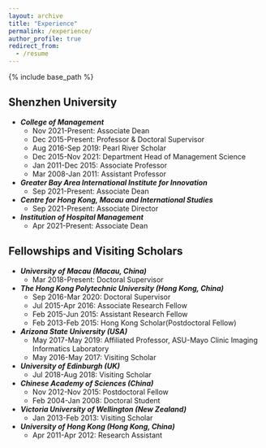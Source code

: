 ```yaml
---
layout: archive
title: "Experience"
permalink: /experience/
author_profile: true
redirect_from:
  - /resume
---
```


{% include base_path %}

## Shenzhen University
* _**College of Management**_
  * Nov 2021-Present: Associate Dean
  * Dec 2015-Present: Professor & Doctoral Supervisor
  * Aug 2016-Sep 2019: Pearl River Scholar
  * Dec 2015-Nov 2021: Department Head of Management Science
  * Jan 2011-Dec 2015: Associate Professor
  * Mar 2008-Jan 2011: Assistant Professor
* _**Greater Bay Area International Institute for Innovation**_
  * Sep 2021-Present: Associate Dean
* _**Centre for Hong Kong, Macau and International Studies**_
  * Sep 2021-Present: Associate Director
* _**Institution of Hospital Management**_
  * Apr 2021-Present: Associate Dean

## Fellowships and Visiting Scholars
* _**University of Macau (Macau, China)**_
  * Mar 2018-Present: Doctoral Supervisor
* _**The Hong Kong Polytechnic University (Hong Kong, China)**_
  * Sep 2016-Mar 2020: Doctoral Supervisor
  * Jul 2015-Apr 2016: Associate Research Fellow
  * Feb 2015-Jun 2015: Assistant Research Fellow
  * Feb 2013-Feb 2015: Hong Kong Scholar(Postdoctoral Fellow)
* _**Arizona State University (USA)**_
  * May 2017-May 2019: Affiliated Professor, ASU-Mayo Clinic Imaging Informatics Laboratory
  * May 2016-May 2017: Visiting Scholar
* _**University of Edinburgh (UK)**_
  * Jul 2018-Aug 2018: Visiting Scholar
* _**Chinese Academy of Sciences (China)**_
  * Nov 2012-Nov 2015: Postdoctoral Fellow
  * Feb 2004-Jan 2008: Doctoral Student
* _**Victoria University of Wellington (New Zealand)**_
  * Jan 2013-Feb 2013: Visiting Scholar
* _**University of Hong Kong (Hong Kong, China)**_
  * Apr 2011-Apr 2012: Research Assistant
 
